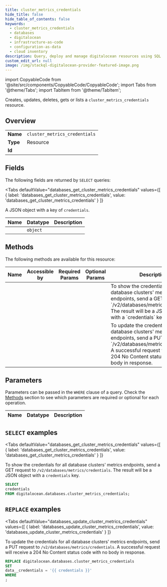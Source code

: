 ```yaml
--- 
title: cluster_metrics_credentials
hide_title: false
hide_table_of_contents: false
keywords:
  - cluster_metrics_credentials
  - databases
  - digitalocean
  - infrastructure-as-code
  - configuration-as-data
  - cloud inventory
description: Query, deploy and manage digitalocean resources using SQL
custom_edit_url: null
image: /img/stackql-digitalocean-provider-featured-image.png
---
```


import CopyableCode from '@site/src/components/CopyableCode/CopyableCode';
import Tabs from '@theme/Tabs';
import TabItem from '@theme/TabItem';

Creates, updates, deletes, gets or lists a <code>cluster_metrics_credentials</code> resource.

## Overview
<table><tbody>
<tr><td><b>Name</b></td><td><code>cluster_metrics_credentials</code></td></tr>
<tr><td><b>Type</b></td><td>Resource</td></tr>
<tr><td><b>Id</b></td><td><CopyableCode code="digitalocean.databases.cluster_metrics_credentials" /></td></tr>
</tbody></table>

## Fields

The following fields are returned by `SELECT` queries:

<Tabs
    defaultValue="databases_get_cluster_metrics_credentials"
    values={[
        { label: 'databases_get_cluster_metrics_credentials', value: 'databases_get_cluster_metrics_credentials' }
    ]}
>
<TabItem value="databases_get_cluster_metrics_credentials">

A JSON object with a key of `credentials`.

<table>
<thead>
    <tr>
    <th>Name</th>
    <th>Datatype</th>
    <th>Description</th>
    </tr>
</thead>
<tbody>
<tr>
    <td><CopyableCode code="credentials" /></td>
    <td><code>object</code></td>
    <td></td>
</tr>
</tbody>
</table>
</TabItem>
</Tabs>

## Methods

The following methods are available for this resource:

<table>
<thead>
    <tr>
    <th>Name</th>
    <th>Accessible by</th>
    <th>Required Params</th>
    <th>Optional Params</th>
    <th>Description</th>
    </tr>
</thead>
<tbody>
<tr>
    <td><a href="#databases_get_cluster_metrics_credentials"><CopyableCode code="databases_get_cluster_metrics_credentials" /></a></td>
    <td><CopyableCode code="select" /></td>
    <td></td>
    <td></td>
    <td>To show the credentials for all database clusters' metrics endpoints, send a GET request to `/v2/databases/metrics/credentials`. The result will be a JSON object with a `credentials` key.</td>
</tr>
<tr>
    <td><a href="#databases_update_cluster_metrics_credentials"><CopyableCode code="databases_update_cluster_metrics_credentials" /></a></td>
    <td><CopyableCode code="replace" /></td>
    <td></td>
    <td></td>
    <td>To update the credentials for all database clusters' metrics endpoints, send a PUT request to `/v2/databases/metrics/credentials`. A successful request will receive a 204 No Content status code  with no body in response.</td>
</tr>
</tbody>
</table>

## Parameters

Parameters can be passed in the `WHERE` clause of a query. Check the [Methods](#methods) section to see which parameters are required or optional for each operation.

<table>
<thead>
    <tr>
    <th>Name</th>
    <th>Datatype</th>
    <th>Description</th>
    </tr>
</thead>
<tbody>
</tbody>
</table>

## `SELECT` examples

<Tabs
    defaultValue="databases_get_cluster_metrics_credentials"
    values={[
        { label: 'databases_get_cluster_metrics_credentials', value: 'databases_get_cluster_metrics_credentials' }
    ]}
>
<TabItem value="databases_get_cluster_metrics_credentials">

To show the credentials for all database clusters' metrics endpoints, send a GET request to `/v2/databases/metrics/credentials`. The result will be a JSON object with a `credentials` key.

```sql
SELECT
credentials
FROM digitalocean.databases.cluster_metrics_credentials;
```
</TabItem>
</Tabs>


## `REPLACE` examples

<Tabs
    defaultValue="databases_update_cluster_metrics_credentials"
    values={[
        { label: 'databases_update_cluster_metrics_credentials', value: 'databases_update_cluster_metrics_credentials' }
    ]}
>
<TabItem value="databases_update_cluster_metrics_credentials">

To update the credentials for all database clusters' metrics endpoints, send a PUT request to `/v2/databases/metrics/credentials`. A successful request will receive a 204 No Content status code  with no body in response.

```sql
REPLACE digitalocean.databases.cluster_metrics_credentials
SET 
data__credentials = '{{ credentials }}'
WHERE 
;
```
</TabItem>
</Tabs>
